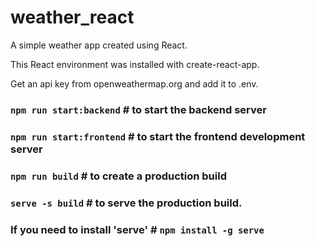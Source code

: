 # weather_react

A simple weather app created using React.

This React environment was installed with create-react-app.

Get an api key from openweathermap.org and add it to .env.

### `npm run start:backend` # to start the backend server
### `npm run start:frontend` # to start the frontend development server

### `npm run build` # to create a production build

### `serve -s build` # to serve the production build.

### If you need to install 'serve' # `npm install -g serve`
